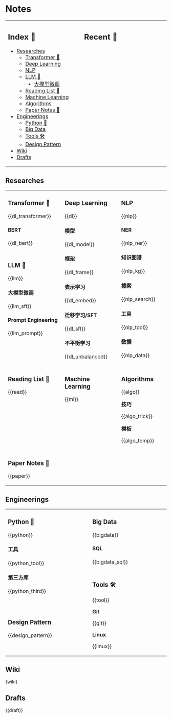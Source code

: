 Notes
===

<table>
<tr>
<td valign="top" width="1000">

<!-- omit in toc -->
## Index 📑

<!-- TOC -->
- [Researches](#researches)
    - [Transformer 🤖](#transformer-)
    - [Deep Learning](#deep-learning)
    - [NLP](#nlp)
    - [LLM 🚀](#llm-)
        - [大模型微调](#大模型微调)
    - [Reading List 🔖](#reading-list-)
    - [Machine Learning](#machine-learning)
    - [Algorithms](#algorithms)
    - [Paper Notes 📝](#paper-notes-)
- [Engineerings](#engineerings)
    - [Python 🐍](#python-)
    - [Big Data](#big-data)
    - [Tools 🛠️](#tools-️)
    - [Design Pattern](#design-pattern)
- [Wiki](#wiki)
- [Drafts](#drafts)
<!-- TOC -->

</td>
<td valign="top" width="2000">

<!-- omit in toc -->
## Recent 📖
<!--START_SECTION:recent-->
<!--END_SECTION:recent-->

</td>
</tr>
</table>


<!--START_SECTION:notes-->

## Researches

<table>

<!-- row 1 -->
<tr>
<td rowspan="4" valign="top" width="1000">

### Transformer 🤖

{{dl_transformer}}

<!-- omit in toc -->
#### BERT

{{dl_bert}}

</td>
<td rowspan="8" valign="top" width="1000">

### Deep Learning

{{dl}}

<!-- omit in toc -->
#### 模型

{{dl_model}}

<!-- omit in toc -->
#### 框架

{{dl_frame}}

<!-- omit in toc -->
#### 表示学习

{{dl_embed}}

<!-- omit in toc -->
#### 迁移学习/SFT

{{dl_sft}}

<!-- omit in toc -->
#### 不平衡学习

{{dl_unbalanced}}

</td>
<td rowspan="8" valign="top" width="1000">

### NLP
{{nlp}}

<!-- omit in toc -->
#### NER

{{nlp_ner}}

<!-- omit in toc -->
#### 知识图谱

{{nlp_kg}}

<!-- omit in toc -->
#### 搜索

{{nlp_search}}

<!-- omit in toc -->
#### 工具

{{nlp_tool}}

<!-- omit in toc -->
#### 数据

{{nlp_data}}

</td>
</tr>

<!-- row 2; 空白行, 用于跳过表格的灰色行 -->
<tr></tr>

<!-- row 3 -->
<tr>
</tr>

<!-- row 4; 空白行, 用于跳过表格的灰色行 -->
<tr></tr>

<!-- row 5 -->
<tr>
<td rowspan="4" valign="top" width="1000">

### LLM 🚀

{{llm}}

#### 大模型微调

{{llm_sft}}

<!-- omit in toc -->
#### Prompt Engineering

{{llm_prompt}}

<!-- omit in toc -->
<!-- #### Reinforcement Learning -->


</td>
</tr>

<!-- row 6; 空白行, 用于跳过表格的灰色行 -->
<tr></tr>

<!-- row 7 -->
<tr>
</tr>

<!-- row 8; 空白行, 用于跳过表格的灰色行 -->
<tr></tr>

<!-- row 9 -->
<tr>
<td rowspan="2" valign="top" width="1000">

### Reading List 🔖

{{read}}

</td>
<td rowspan="2" valign="top" width="1000">

### Machine Learning

{{ml}}

</td>
<td rowspan="2" valign="top" width="1000">

### Algorithms

{{algo}}

**技巧**

{{algo_trick}}

**模板**

{{algo_temp}}

</td>
</tr>

<!-- row 10; 空白行, 用于跳过表格的灰色行 -->
<tr></tr>

<!-- row 11 -->
<tr>
<td rowspan="2" colspan="6" valign="top" width="1000">

### Paper Notes 📝

{{paper}}

</td>
</tr>

<!-- row 12; 空白行, 用于跳过表格的灰色行 -->
<tr></tr>

</table>


## Engineerings
<table>
<!-- row 1 -->
<tr>
<td rowspan='4' valign="top" width="1000">

### Python 🐍

{{python}}

<!-- omit in toc -->
#### 工具

{{python_tool}}

<!-- omit in toc -->
#### 第三方库

{{python_third}}

</td>
<td rowspan='2' valign="top" width="1000">

### Big Data

{{bigdata}}

<!-- omit in toc -->
#### SQL

{{bigdata_sql}}

</td>
</tr>

<!-- row 2 -->
<tr></tr>

<!-- row 3 -->
<tr>
<td rowspan='4' valign="top" width="1000">

### Tools 🛠️

{{tool}}

**Git**

{{git}}

**Linux**

{{linux}}

</td>
</tr>

<!-- row 4 -->
<tr></tr>

<!-- row 5 -->
<tr>
<td rowspan='2' valign="top" width="1000">

### Design Pattern

{{design_pattern}}

</td>
</tr>

</table>


## Wiki

{wiki}


## Drafts

{{draft}}

<!--END_SECTION:notes-->